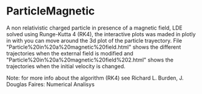 # ParticleMagnetic
A non relativistic charged particle in presence of a magnetic field, LDE solved using Runge-Kutta 4 (RK4), the interactive plots was maded in plotly in with you can move around the 3d plot of the particle trayectory. 
File "Particle%20in%20a%20magnetic%20field.html" shows the different trajectories when the external field is modified and "Particle%20in%20a%20magnetic%20field%202.html" shows the trajectories when the initial velocity is changed.



Note:
for more info about the algorithm (RK4) see Richard L. Burden, J. Douglas Faires: Numerical Analisys
